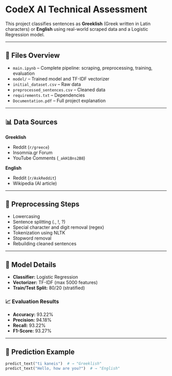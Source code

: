 # CodeX AI Technical Assessment

This project classifies sentences as **Greeklish** (Greek written in Latin characters) or **English** using real-world scraped data and a Logistic Regression model.

---

## 📁 Files Overview

- `main.ipynb` – Complete pipeline: scraping, preprocessing, training, evaluation  
- `model/` – Trained model and TF-IDF vectorizer  
- `initial_dataset.csv` – Raw data  
- `preprocessed_sentences.csv` – Cleaned data  
- `requirements.txt` – Dependencies  
- `Documentation.pdf` – Full project explanation  

---

## 📊 Data Sources

**Greeklish**  
- Reddit (`r/greece`)  
- Insomnia.gr Forum  
- YouTube Comments (`_akH1Bns2B8`)  

**English**  
- Reddit (`r/AskReddit`)  
- Wikipedia (AI article)  

---

## 🧹 Preprocessing Steps

- Lowercasing  
- Sentence splitting (., !, ?)  
- Special character and digit removal (regex)  
- Tokenization using NLTK  
- Stopword removal  
- Rebuilding cleaned sentences  

---

## 🤖 Model Details

- **Classifier:** Logistic Regression  
- **Vectorizer:** TF-IDF (max 5000 features)  
- **Train/Test Split:** 80/20 (stratified)  

### 📈 Evaluation Results

- **Accuracy:** 93.22%  
- **Precision:** 94.18%  
- **Recall:** 93.22%  
- **F1-Score:** 93.27%  

---

## 🧪 Prediction Example

```python
predict_text("ti kaneis")  # → "Greeklish"
predict_text("Hello, how are you?")  # → "English"
